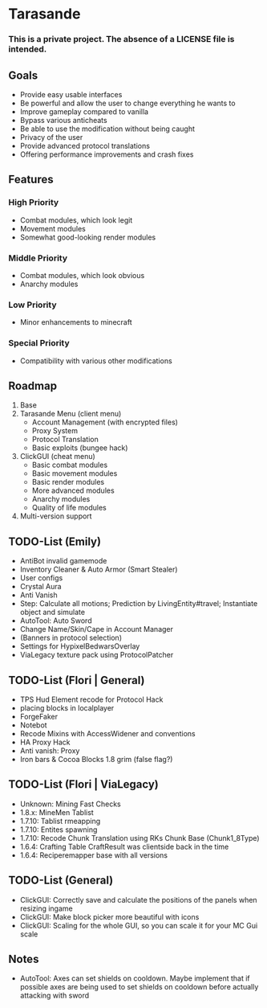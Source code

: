 # Tarasande
### This is a private project. The absence of a LICENSE file is intended.

## Goals
- Provide easy usable interfaces
- Be powerful and allow the user to change everything he wants to
- Improve gameplay compared to vanilla
- Bypass various anticheats
- Be able to use the modification without being caught
- Privacy of the user
- Provide advanced protocol translations
- Offering performance improvements and crash fixes

## Features
### High Priority
- Combat modules, which look legit
- Movement modules
- Somewhat good-looking render modules
### Middle Priority
- Combat modules, which look obvious
- Anarchy modules
### Low Priority
- Minor enhancements to minecraft
### Special Priority
- Compatibility with various other modifications

## Roadmap
1. Base
2. Tarasande Menu (client menu) 
   - Account Management (with encrypted files)
   - Proxy System
   - Protocol Translation
   - Basic exploits (bungee hack)
3. ClickGUI (cheat menu)
   - Basic combat modules
   - Basic movement modules
   - Basic render modules
   - More advanced modules
   - Anarchy modules
   - Quality of life modules
4. Multi-version support

## TODO-List (Emily)
- AntiBot invalid gamemode
- Inventory Cleaner & Auto Armor (Smart Stealer)
- User configs
- Crystal Aura
- Anti Vanish
- Step: Calculate all motions; Prediction by LivingEntity#travel; Instantiate object and simulate
- AutoTool: Auto Sword
- Change Name/Skin/Cape in Account Manager
- (Banners in protocol selection)
- Settings for HypixelBedwarsOverlay
- ViaLegacy texture pack using ProtocolPatcher

## TODO-List (Flori | General)

- TPS Hud Element recode for Protocol Hack
- placing blocks in localplayer
- ForgeFaker
- Notebot
- Recode Mixins with AccessWidener and conventions
- HA Proxy Hack
- Anti vanish: Proxy
- Iron bars & Cocoa Blocks 1.8 grim (false flag?)

## TODO-List (Flori | ViaLegacy)

- Unknown: Mining Fast Checks
- 1.8.x: MineMen Tablist
- 1.7.10: Tablist rmeapping
- 1.7.10: Entites spawning
- 1.7.10: Recode Chunk Translation using RKs Chunk Base (Chunk1_8Type)
- 1.6.4: Crafting Table CraftResult was clientside back in the time 
- 1.6.4: Reciperemapper base with all versions

## TODO-List (General)
- ClickGUI: Correctly save and calculate the positions of the panels when resizing ingame
- ClickGUI: Make block picker more beautiful with icons
- ClickGUI: Scaling for the whole GUI, so you can scale it for your MC Gui scale

## Notes
- AutoTool: Axes can set shields on cooldown. Maybe implement that if possible axes are being used to set shields on cooldown before actually attacking with sword
